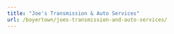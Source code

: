 ```yaml
---
title: "Joe's Transmission & Auto Services"
url: /boyertown/joes-transmission-and-auto-services/
---
```


